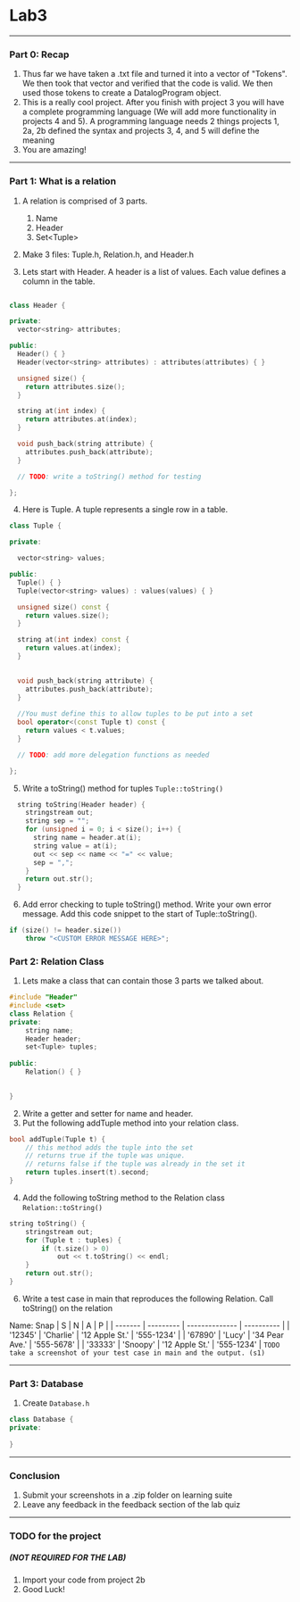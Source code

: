 # Lab3
---
### Part 0: Recap
1. Thus far we have taken a .txt file and turned it into a vector of "Tokens". We then took that vector and verified that the code is valid. We then used those tokens to create a DatalogProgram object.
2. This is a really cool project. After you finish with project 3 you will have a complete programming language (We will add more functionality in projects 4 and 5). A programming language needs 2 things projects 1, 2a, 2b defined the syntax and projects 3, 4, and 5 will define the meaning
3. You are amazing!

---
### Part 1: What is a relation
1. A relation is comprised of 3 parts.
	1. Name
	2. Header
	3. Set\<Tuple\>

2. Make 3 files: Tuple.h, Relation.h, and Header.h

3. Lets start with Header. A header is a list of values. Each value defines a column in the table.
~~~c++

class Header {

private:
  vector<string> attributes;

public:
  Header() { }
  Header(vector<string> attributes) : attributes(attributes) { }

  unsigned size() {
    return attributes.size();
  }

  string at(int index) {
    return attributes.at(index);
  }

  void push_back(string attribute) {
  	attributes.push_back(attribute);
  }

  // TODO: write a toString() method for testing

};
~~~

4. Here is Tuple. A tuple represents a single row in a table.
~~~c++
class Tuple {

private:

  vector<string> values;

public:
  Tuple() { }
  Tuple(vector<string> values) : values(values) { }

  unsigned size() const {
    return values.size();
  }

  string at(int index) const {
    return values.at(index);
  }

	
  void push_back(string attribute) {
  	attributes.push_back(attribute);
  }
  
  //You must define this to allow tuples to be put into a set
  bool operator<(const Tuple t) const {
    return values < t.values;
  }

  // TODO: add more delegation functions as needed

};
~~~

5. Write a toString() method for tuples `Tuple::toString()`
~~~c++
  string toString(Header header) {
    stringstream out;
	string sep = "";
    for (unsigned i = 0; i < size(); i++) {
      string name = header.at(i);
      string value = at(i);
      out << sep << name << "=" << value;
	  sep = ",";
    }
    return out.str();
  }
~~~

6. Add error checking to tuple toString() method. Write your own error message. Add this code snippet to the start of Tuple::toString(). 
~~~c++
if (size() != header.size())
	throw "<CUSTOM ERROR MESSAGE HERE>";
~~~

### Part 2: Relation Class
1) Lets make a class that can contain those 3 parts we talked about.
```c++
#include "Header"
#include <set>
class Relation {
private:
	string name;
	Header header;
	set<Tuple> tuples;
	
public:
	Relation() { }
	

}
```
2) Write a getter and setter for name and header.
3) Put the following addTuple method into your relation class.
```c++
bool addTuple(Tuple t) {
	// this method adds the tuple into the set 
	// returns true if the tuple was unique. 
	// returns false if the tuple was already in the set it 
	return tuples.insert(t).second;
}
```
4) Add the following toString method to the Relation class `Relation::toString()`
```c++
string toString() {
	stringstream out;
	for (Tuple t : tuples) {
		if (t.size() > 0)
			out << t.toString() << endl;
	}
	return out.str();
}
```
6) Write a test case in main that reproduces the following Relation. Call toString() on the relation 

Name: Snap
| S       | N         | A              | P          |
| ------- | --------- | -------------- | ---------- |
| '12345' | 'Charlie' | '12 Apple St.' | '555-1234' |
| '67890' | 'Lucy'    | '34 Pear Ave.' | '555-5678' |
| '33333' | 'Snoopy'  | '12 Apple St.' | '555-1234' |
 `TODO take a screenshot of your test case in main and the output. (s1)`

---
### Part 3: Database
1) Create `Database.h` 
```c++
class Database {
private:
	
}
```



---
### Conclusion
1. Submit your screenshots in a .zip folder on learning suite
2. Leave any feedback in the feedback section of the lab quiz

---
### TODO for the project 
##### (NOT REQUIRED FOR THE LAB)
1.  Import your code from project 2b
3. Good Luck!





